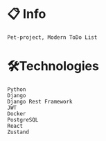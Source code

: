 # :clipboard: Info
    Pet-project, Modern ToDo List
    
# 🛠️Technologies
```
Python
Django
Django Rest Framework
JWT
Docker
PostgreSQL
React
Zustand
```